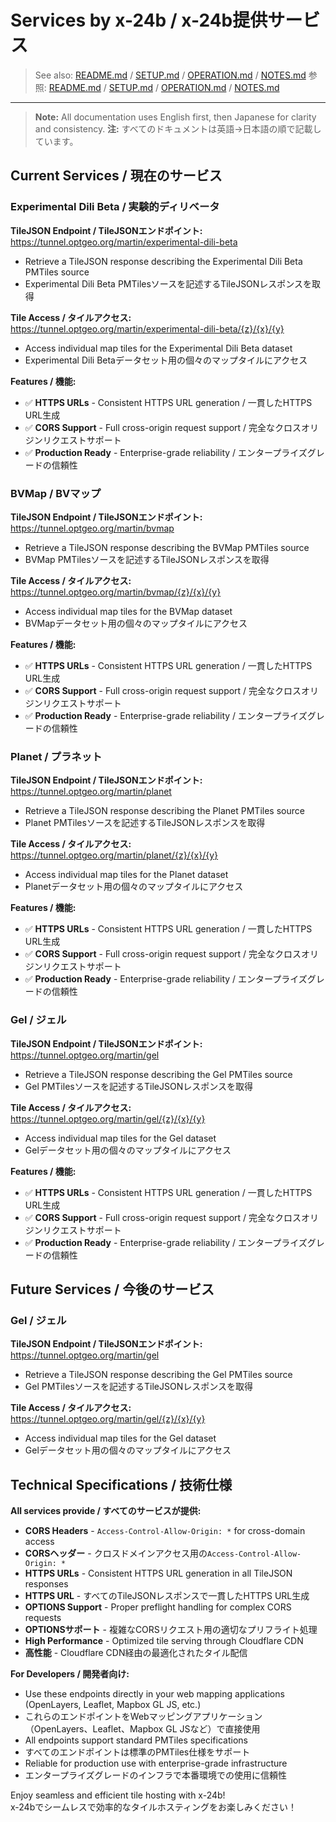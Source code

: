 # Services by x-24b / x-24b提供サービス

> See also: [README.md](README.md) / [SETUP.md](SETUP.md) / [OPERATION.md](OPERATION.md) / [NOTES.md](NOTES.md)
> 参照: [README.md](README.md) / [SETUP.md](SETUP.md) / [OPERATION.md](OPERATION.md) / [NOTES.md](NOTES.md)

---

> **Note:** All documentation uses English first, then Japanese for clarity and consistency.
> **注:** すべてのドキュメントは英語→日本語の順で記載しています。

## Current Services / 現在のサービス
### Experimental Dili Beta / 実験的ディリベータ

**TileJSON Endpoint / TileJSONエンドポイント:**  
https://tunnel.optgeo.org/martin/experimental-dili-beta
- Retrieve a TileJSON response describing the Experimental Dili Beta PMTiles source
- Experimental Dili Beta PMTilesソースを記述するTileJSONレスポンスを取得

**Tile Access / タイルアクセス:**  
https://tunnel.optgeo.org/martin/experimental-dili-beta/{z}/{x}/{y}
- Access individual map tiles for the Experimental Dili Beta dataset
- Experimental Dili Betaデータセット用の個々のマップタイルにアクセス

**Features / 機能:**
- ✅ **HTTPS URLs** - Consistent HTTPS URL generation / 一貫したHTTPS URL生成
- ✅ **CORS Support** - Full cross-origin request support / 完全なクロスオリジンリクエストサポート  
- ✅ **Production Ready** - Enterprise-grade reliability / エンタープライズグレードの信頼性
### BVMap / BVマップ

**TileJSON Endpoint / TileJSONエンドポイント:**  
https://tunnel.optgeo.org/martin/bvmap
- Retrieve a TileJSON response describing the BVMap PMTiles source
- BVMap PMTilesソースを記述するTileJSONレスポンスを取得

**Tile Access / タイルアクセス:**  
https://tunnel.optgeo.org/martin/bvmap/{z}/{x}/{y}
- Access individual map tiles for the BVMap dataset
- BVMapデータセット用の個々のマップタイルにアクセス

**Features / 機能:**
- ✅ **HTTPS URLs** - Consistent HTTPS URL generation / 一貫したHTTPS URL生成
- ✅ **CORS Support** - Full cross-origin request support / 完全なクロスオリジンリクエストサポート  
- ✅ **Production Ready** - Enterprise-grade reliability / エンタープライズグレードの信頼性
### Planet / プラネット

**TileJSON Endpoint / TileJSONエンドポイント:**  
https://tunnel.optgeo.org/martin/planet
- Retrieve a TileJSON response describing the Planet PMTiles source
- Planet PMTilesソースを記述するTileJSONレスポンスを取得

**Tile Access / タイルアクセス:**  
https://tunnel.optgeo.org/martin/planet/{z}/{x}/{y}
- Access individual map tiles for the Planet dataset
- Planetデータセット用の個々のマップタイルにアクセス

**Features / 機能:**
- ✅ **HTTPS URLs** - Consistent HTTPS URL generation / 一貫したHTTPS URL生成
- ✅ **CORS Support** - Full cross-origin request support / 完全なクロスオリジンリクエストサポート  
- ✅ **Production Ready** - Enterprise-grade reliability / エンタープライズグレードの信頼性
### Gel / ジェル

**TileJSON Endpoint / TileJSONエンドポイント:**  
https://tunnel.optgeo.org/martin/gel
- Retrieve a TileJSON response describing the Gel PMTiles source
- Gel PMTilesソースを記述するTileJSONレスポンスを取得

**Tile Access / タイルアクセス:**  
https://tunnel.optgeo.org/martin/gel/{z}/{x}/{y}
- Access individual map tiles for the Gel dataset
- Gelデータセット用の個々のマップタイルにアクセス

**Features / 機能:**
- ✅ **HTTPS URLs** - Consistent HTTPS URL generation / 一貫したHTTPS URL生成
- ✅ **CORS Support** - Full cross-origin request support / 完全なクロスオリジンリクエストサポート  
- ✅ **Production Ready** - Enterprise-grade reliability / エンタープライズグレードの信頼性
## Future Services / 今後のサービス

### Gel / ジェル
**TileJSON Endpoint / TileJSONエンドポイント:**  
https://tunnel.optgeo.org/martin/gel
- Retrieve a TileJSON response describing the Gel PMTiles source
- Gel PMTilesソースを記述するTileJSONレスポンスを取得

**Tile Access / タイルアクセス:**  
https://tunnel.optgeo.org/martin/gel/{z}/{x}/{y}
- Access individual map tiles for the Gel dataset
- Gelデータセット用の個々のマップタイルにアクセス
## Technical Specifications / 技術仕様

**All services provide / すべてのサービスが提供:**
- **CORS Headers** - `Access-Control-Allow-Origin: *` for cross-domain access
- **CORSヘッダー** - クロスドメインアクセス用の`Access-Control-Allow-Origin: *`
- **HTTPS URLs** - Consistent HTTPS URL generation in all TileJSON responses
- **HTTPS URL** - すべてのTileJSONレスポンスで一貫したHTTPS URL生成
- **OPTIONS Support** - Proper preflight handling for complex CORS requests
- **OPTIONSサポート** - 複雑なCORSリクエスト用の適切なプリフライト処理
- **High Performance** - Optimized tile serving through Cloudflare CDN
- **高性能** - Cloudflare CDN経由の最適化されたタイル配信

**For Developers / 開発者向け:**
- Use these endpoints directly in your web mapping applications (OpenLayers, Leaflet, Mapbox GL JS, etc.)
- これらのエンドポイントをWebマッピングアプリケーション（OpenLayers、Leaflet、Mapbox GL JSなど）で直接使用
- All endpoints support standard PMTiles specifications
- すべてのエンドポイントは標準のPMTiles仕様をサポート
- Reliable for production use with enterprise-grade infrastructure
- エンタープライズグレードのインフラで本番環境での使用に信頼性

Enjoy seamless and efficient tile hosting with x-24b!  
x-24bでシームレスで効率的なタイルホスティングをお楽しみください！
